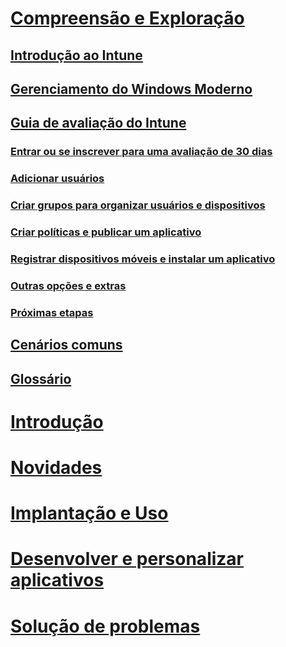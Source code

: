 # [Compreensão e Exploração](introduction-to-microsoft-intune.md)
## [Introdução ao Intune](introduction-to-microsoft-intune.md)
## [Gerenciamento do Windows Moderno](modern-windows-management)
## [Guia de avaliação do Intune](get-started-with-a-30-day-trial-of-microsoft-intune.md)
### [Entrar ou se inscrever para uma avaliação de 30 dias](get-started-with-a-30-day-trial-of-microsoft-intune-step-1.md)
### [Adicionar usuários](get-started-with-a-30-day-trial-of-microsoft-intune-step-2.md)
### [Criar grupos para organizar usuários e dispositivos](get-started-with-a-30-day-trial-of-microsoft-intune-step-3.md)
### [Criar políticas e publicar um aplicativo](get-started-with-a-30-day-trial-of-microsoft-intune-step-4.md)
### [Registrar dispositivos móveis e instalar um aplicativo](get-started-with-a-30-day-trial-of-microsoft-intune-step-5.md)
### [Outras opções e extras](get-started-with-a-30-day-trial-of-microsoft-intune-step-6.md)
### [Próximas etapas](get-started-with-a-30-day-trial-of-microsoft-intune-step-7.md)
## [Cenários comuns](common-ways-to-use-intune.md)
## [Glossário](intune-glossary.md)

# [Introdução](/intune/get-started/what-to-know-before-you-start-microsoft-intune)
# [Novidades](/intune/whats-new/whats-new-in-microsoft-intune)
<!-- # [Plan and Design](/intune/plan-design/ways-to-do-enterprise-mobility) -->
# [Implantação e Uso](/intune/deploy-use/overview-of-device-and-app-lifecycles-in-microsoft-intune)
# [Desenvolver e personalizar aplicativos](/intune/develop/intune-app-sdk)
# [Solução de problemas](/intune/troubleshoot/general-troubleshooting-tips-for-microsoft-intune)


<!--HONumber=Oct16_HO3-->


